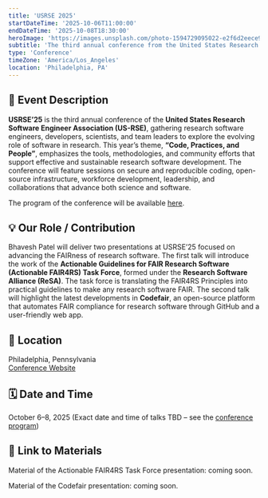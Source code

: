 ```yaml
---
title: 'USRSE 2025'
startDateTime: '2025-10-06T11:00:00'
endDateTime: '2025-10-08T18:30:00'
heroImage: 'https://images.unsplash.com/photo-1594729095022-e2f6d2eece9c?q=80&w=1742&auto=format&fit=crop&ixlib=rb-4.1.0&ixid=M3wxMjA3fDB8MHxwaG90by1wYWdlfHx8fGVufDB8fHx8fA%3D%3D'
subtitle: 'The third annual conference from the United States Research Software Engineer Association (US-RSE).'
type: 'Conference'
timeZone: 'America/Los_Angeles'
location: 'Philadelphia, PA'
---
```


## 📝 Event Description

**USRSE’25** is the third annual conference of the **United States Research Software Engineer Association (US-RSE)**, gathering research software engineers, developers, scientists, and team leaders to explore the evolving role of software in research. This year’s theme, **“Code, Practices, and People”**, emphasizes the tools, methodologies, and community efforts that support effective and sustainable research software development. The conference will feature sessions on secure and reproducible coding, open-source infrastructure, workforce development, leadership, and collaborations that advance both science and software.

The program of the conference will be available [here](https://us-rse.org/usrse25/program/).

## 💡 Our Role / Contribution

Bhavesh Patel will deliver two presentations at USRSE’25 focused on advancing the FAIRness of research software. The first talk will introduce the work of the **Actionable Guidelines for FAIR Research Software (Actionable FAIR4RS) Task Force**, formed under the **Research Software Alliance (ReSA)**. The task force is translating the FAIR4RS Principles into practical guidelines to make any research software FAIR. The second talk will highlight the latest developments in **Codefair**, an open-source platform that automates FAIR compliance for research software through GitHub and a user-friendly web app.

## 📍 Location

Philadelphia, Pennsylvania  
[Conference Website](https://us-rse.org/usrse25)

## 🗓 Date and Time

October 6–8, 2025
(Exact date and time of talks TBD – see the [conference program](https://us-rse.org/usrse25/program/))

## 🔗 Link to Materials

Material of the Actionable FAIR4RS Task Force presentation: coming soon.

Material of the Codefair presentation: coming soon.

